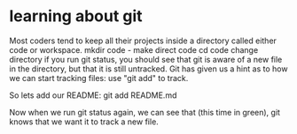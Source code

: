# learning about git

Most coders tend to keep all their projects inside a directory called either code or workspace.
mkdir code - make direct code
cd code change directory
if you run git status, you should see that git is aware of a new file in the directory, but that it is still untracked. Git has given us a hint as to how we can start tracking files: use "git add" to track.

So lets add our README: git add README.md

Now when we run git status again, we can see that (this time in green), git knows that we want it to track a new file.
